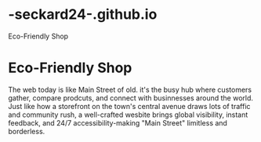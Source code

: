 # -seckard24-.github.io
<!DOCTYPE html>
<html lang="en">
<head> 
    <meta charset="UTF-8">
    <mete name="viewport" content="width=device-width, initial-scale=1"
    <title>Eco-Friendly Shop</title> 
</head>
<body>
  <h1>Eco-Friendly Shop</h1>
<P>
The web today is like Main Street of old. it's the busy hub where customers gather, compare prodcuts, and connect with businnesses around the world. Just like how a storefront on the town's central avenue draws lots of traffic and community rush, a well-crafted wesbite brings global visibility, instant feedback, and 24/7 accessibility-making "Main Street" limitless and borderless. 
  </P>
</body>
</html>

